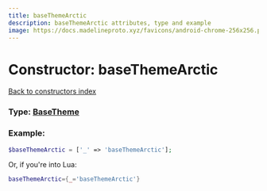 ```yaml
---
title: baseThemeArctic
description: baseThemeArctic attributes, type and example
image: https://docs.madelineproto.xyz/favicons/android-chrome-256x256.png
---
```

# Constructor: baseThemeArctic  
[Back to constructors index](index.md)






### Type: [BaseTheme](../types/BaseTheme.md)


### Example:

```php
$baseThemeArctic = ['_' => 'baseThemeArctic'];
```  


Or, if you're into Lua:

```lua
baseThemeArctic={_='baseThemeArctic'}

```


